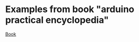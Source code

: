 # Examples from book "arduino practical encyclopedia"

[Book](https://dmkpress.com/catalog/electronics/radiohobby/978-5-97060-798-5/)
